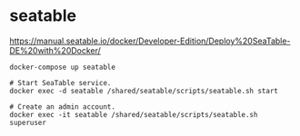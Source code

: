 # seatable

https://manual.seatable.io/docker/Developer-Edition/Deploy%20SeaTable-DE%20with%20Docker/

```
docker-compose up seatable

# Start SeaTable service.
docker exec -d seatable /shared/seatable/scripts/seatable.sh start

# Create an admin account.
docker exec -it seatable /shared/seatable/scripts/seatable.sh superuser  
```
